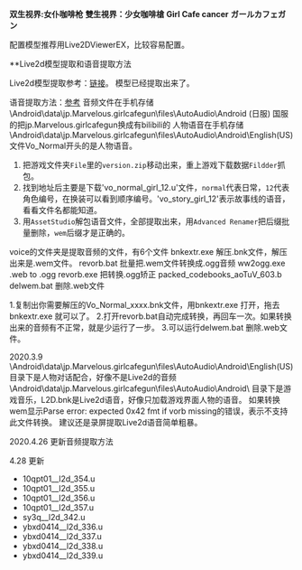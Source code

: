 **双生视界:女仆咖啡枪**
**雙生視界：少女咖啡槍**
**Girl Cafe cancer**
**ガールカフェガン**

配置模型推荐用Live2DViewerEX，比较容易配置。

**Live2d模型提取和语音提取方法

Live2d模型提取参考：[链接](https://www.perfare.net/1564.html)。
模型已经提取出来了。

语音提取方法：[参考](https://eiknya.github.io)
音频文件在手机存储 \Android\data\jp.Marvelous.girlcafegun\files\AutoAudio\Android (日服)
国服的把jp.Marvelous.girlcafegun换成有bilibili的
人物语音在手机存储  \Android\data\jp.Marvelous.girlcafegun\files\AutoAudio\Android\English(US)
文件Vo_Normal开头的是人物语音。

1. 把游戏文件夹`File`里的`version.zip`移动出来，重上游戏下载数据`Fildder`抓包。
2. 找到地址后主要是下载'vo_normal_girl_12.u'文件，`normal`代表日常，`12`代表角色编号，在换装可以看到顺序编号。'vo_story_girl_12'表示故事线的语音，看看文件名都能知道。
3. 用`AssetStudio`解包语音文件，全部提取出来，用`Advanced Renamer`把后缀批量删除，`wem`后缀才是正确的。

voice的文件夹是提取音频的文件，有6个文件
bnkextr.exe 解压.bnk文件，解压出来是.wem文件。
revorb.bat  批量把.wem文件转换成.ogg音频
ww2ogg.exe 	.web to .ogg
revorb.exe  把转换.ogg矫正
packed_codebooks_aoTuV_603.b
delwem.bat  删除.web文件

1.复制出你需要解压的Vo_Normal_xxxx.bnk文件，用bnkextr.exe 打开，拖去bnkextr.exe 就可以了。
2.打开revorb.bat自动完成转换，再回车一次。如果转换出来的音频有不正常，就是少运行了一步。
3.可以运行delwem.bat  删除.web文件。



2020.3.9
\Android\data\jp.Marvelous.girlcafegun\files\AutoAudio\Android\English(US) 目录下是人物对话配合，好像不是Live2d的音频
\Android\data\jp.Marvelous.girlcafegun\files\AutoAudio\Android\  目录下是游戏音乐，L2D.bnk是Live2d语音，好像只加载游戏界面人物的语音。
如果转换wem显示Parse error: expected 0x42 fmt if vorb missing的错误，表示不支持此文件转换。
建议还是录屏提取Live2d语音简单粗暴。

2020.4.26
更新音频提取方法

4.28 更新
- 10qpt01__l2d_354.u
- 10qpt01__l2d_355.u
- 10qpt01__l2d_356.u
- 10qpt01__l2d_357.u
- sy3q__l2d_342.u
- ybxd0414__l2d_336.u
- ybxd0414__l2d_337.u
- ybxd0414__l2d_338.u
- ybxd0414__l2d_339.u